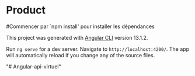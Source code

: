# Product


#Commencer par `npm install' pour installer les dépendances


This project was generated with [Angular CLI](https://github.com/angular/angular-cli) version 13.1.2.


Run `ng serve` for a dev server. Navigate to `http://localhost:4200/`. The app will automatically reload if you change any of the source files.


"# Angular-api-virtuel" 
